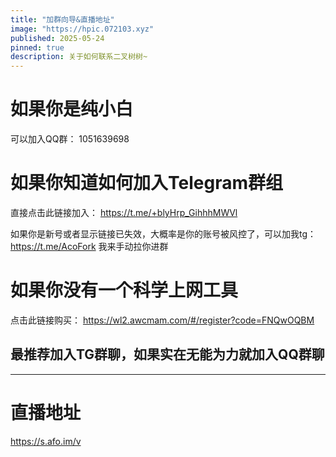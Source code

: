 ```yaml
---
title: "加群向导&直播地址"
image: "https://hpic.072103.xyz"
published: 2025-05-24
pinned: true
description: 关于如何联系二叉树树~
---
```


# 如果你是纯小白

可以加入QQ群： 1051639698

# 如果你知道如何加入Telegram群组

直接点击此链接加入： https://t.me/+blyHrp_GihhhMWVl

如果你是新号或者显示链接已失效，大概率是你的账号被风控了，可以加我tg： https://t.me/AcoFork 我来手动拉你进群

# 如果你没有一个科学上网工具

点击此链接购买： https://wl2.awcmam.com/#/register?code=FNQwOQBM

## 最推荐加入TG群聊，如果实在无能为力就加入QQ群聊

---

# 直播地址

https://s.afo.im/v